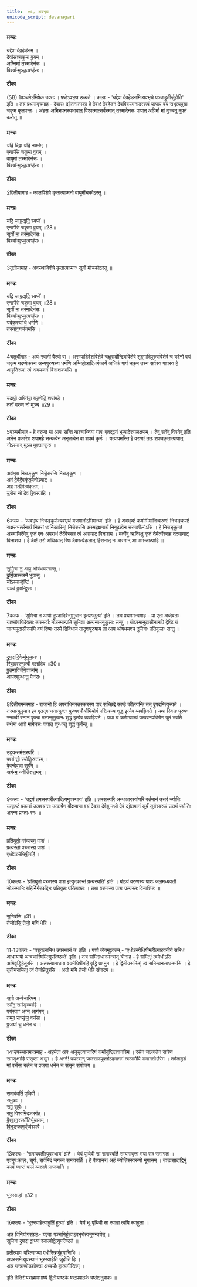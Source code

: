 ```yaml
---
title:  ०६, अवभृथः
unicode_script: devanagari
---
```


### मन्त्रः

यद्दे॑वा देव॒हेड॑नम् ।  
देवा॑सश्चकृ॒मा व॒यम् ।  
अ॒ग्निर्मा॒ तस्मा॒देन॑सः ।  
विश्वा᳚न्मुञ्च॒त्वꣳह॑सः ।  

#### टीका
(SB) 1पञ्चमेऽभिषेक उक्तः । षष्ठेऽवभृथ उच्यते । कल्पः - 'यद्देवा देवहेडनमित्यवभृथे पञ्चाहुतीर्जुहोति' इति । तत्र प्रथमामृचमाह - देवासः द्योतनात्मका हे देवाः! देवहेडनं देवविषयमनादररूपं यत्पापं वयं सभृत्यपुत्राः चकृम कृतवन्तः । अंहसः अभिभवनस्वभावात् विश्वत्मात्सर्वस्मात् तस्मादेनसः पापात् अग्रिर्मा मां मुञ्चतु मुक्तं करोतु ॥

### मन्त्रः

यदि॒ दिवा॒ यदि॒ नक्त᳚म् ।  
एनाꣳ॑सि चकृ॒मा व॒यम् ।  
वा॒युर्मा॒ तस्मा॒देन॑सः ।  
विश्वा᳚न्मुञ्च॒त्वꣳह॑सः ।  

#### टीका

2द्वितीयामाह - कालविशेषे कृतात्पाप्मनो वायुर्मोचकोऽस्तु ॥

### मन्त्रः
यदि॒ जाग्र॒द्यदि॒ स्वप्ने᳚ ।  
एनाꣳ॑सि चकृ॒मा व॒यम् ॥28॥    
सूर्यो॑ मा॒ तस्मा॒देन॑सः ।  
विश्वा᳚न्मुञ्च॒त्वꣳह॑सः ।  


#### टीका

3तृतीयामाह - अवस्थाविशेषे कृतात्पाप्मनः सूर्यो मोचकोऽस्तु ॥

### मन्त्रः
यदि॒ जाग्र॒द्यदि॒ स्वप्ने᳚ ।  
एनाꣳ॑सि चकृ॒मा व॒यम् ॥28॥  
सूर्यो॑ मा॒ तस्मा॒देन॑सः ।  
विश्वा᳚न्मुञ्च॒त्वꣳह॑सः ।  
यदेक॒स्याधि॒ धर्म॑णि ।  
तस्या॑व॒यज॑नमसि ।  

#### टीका

4चतुर्थीमाह - अर्यः स्वामी वैश्यो वा । अरण्यादिदेशविशेषे चक्षुरादीन्द्रियविशेषे शूद्गादिपुरुषविशेषे च यदेनो वयं चकृम यदप्येकस्य अन्यपुरुषस्य धर्मणि अग्निहोत्रादिधर्मकार्ये अधिकं पापं चकृम तस्य सर्वस्य पापस्य हे आहुतिरूप! त्वं अवयजनं विनाशकमसि ॥

### मन्त्रः

यदापो॒ अघ्नि॑या॒ वरु॒णेति॒ शपा॑महे ।  
ततो॑ वरुण नो मुञ्च ॥29॥  

#### टीका

5पञ्चमीमाह - हे वरुण! या आपः सन्ति याश्चाध्निया गावः एतद्द्वयं भूम्यादेरुपलक्षणम् । तेषु सर्वेषु विषयेषु इति अनेन प्रकारेण शपामहे सत्यत्वेन अनृतत्वेन वा शपथं कुर्मः । यत्पापमस्ति हे वरुण! ततः शपथकृतात्पापात् नोऽस्मान् मुञ्च मुक्तान्कुरु ॥

### मन्त्रः

अव॑भृथ निचङ्कुण निचे॒रुर॑सि निचङ्कुण ।  
अव॑ दे॒वैर्दे॒वकृ॑त॒मेनो॑ऽयाट् ।  
अव॒ मर्त्यै॒र्मर्त्य॑कृतम् ।  
उ॒रोरा नो॑ देव रि॒षस्पा॑हि ।  
#### टीका

6कल्पः - 'अवभृथ निचङ्कुणेत्यवभृथं यजमानोऽभिमन्त्र्य' इति । हे अवभृथ! कर्माभिमानिन्वरुण! निचङ्कण! राक्षसभर्त्सनार्थं नितरां ध्वनिकारिन्! निचेरुरसि अस्मद्रक्षणार्थं निगूढत्वेन चरणशीलोऽसि । हे निचङ्कुण! अस्माभिर्देवेषु कृतं एनः अपराधं तैर्देवैस्सह त्वं अवायाट् विनाशय । मर्त्येषु ऋत्विक्षु कृतं तैर्मर्त्यैस्सह तदवायाट् विनाशय । हे देव! उरो अधिकात् रिषः देवमर्त्यकृतात् हिंसनात् नः अस्मान् आ समन्तात्पाहि ॥

### मन्त्रः
सु॒मि॒त्रा न॒ आप॒ ओष॑धयस्सन्तु ।  
दु॒र्मि॒त्रास्तस्मै॑ भूयासुः ।  
यो᳚ऽस्मान्द्वेष्टि॑ ।  
यञ्च॑ व॒यन्द्वि॒ष्मः ।  

#### टीका

7कल्पः - 'सुमित्रा न आपो द्रुपदादिवेन्मुमुचान इत्याप्लुत्य' इति । तत्र प्रथममन्त्रमाह - या एता अब्देवताः याश्चौषधिदेवताः तास्सर्वाः नोऽस्मान्प्रति सुमित्रा अत्यन्तमनुकूलाः सन्तु । योऽस्मानुदासीनानपि द्वेष्टि यं चान्यमुदासीनमपि वयं द्विष्मः तस्मै द्विविधाय तादृशषुरुषाय ता आप ओषधयश्च दुर्मित्राः प्रतिकूलाः सन्तु ॥

### मन्त्रः
द्रु॒प॒दादि॒वेन्मु॑मुचा॒नः ।  
स्वि॒न्नस्स्ना॒त्वी मला॑दिव ॥30॥  
पू॒तम्प॒वित्रे॑णे॒वाज्य᳚म् ।  
आप॑श्शुन्धन्तु॒ मैन॑सः ।  


#### टीका

8द्वितीयमन्त्रमाह - राजानो हि अपराधिनस्तस्करस्य पादं सच्छिद्रे काष्ठे कीलयन्ति तत् द्रुपदमित्युच्यते । तस्मान्मुमुचान इव एतद्बन्धनान्मुक्तः पुरुषश्चौर्याभियोगं परित्यज्य शुद्ध इत्येव व्यवह्रियते । यथा स्विन्नः पुरुषः स्नात्वी स्नानं कृत्वा मलान्मुमुचानः शुद्ध इत्येव व्यवह्रियते । यथा च कर्मण्याज्यं उत्पवनपवित्रेण पूतं भवति तथेमा आपो मामेनसः पापात् शुन्धन्तु शुद्धं कुर्वन्तु ॥

### मन्त्रः
उद्व॒यन्तम॑स॒स्परि॑ ।  
पश्य॑न्तो॒ ज्योति॒रुत्त॑रम् ।  
दे॒वन्दे॑व॒त्रा सूर्य᳚म् ।  
अग॑न्म॒ ज्योति॑रुत्त॒मम् ।  


#### टीका

9कल्पः - 'उद्वयं तमसस्परीत्यादित्यमुपस्थाय' इति । तमसस्परि अन्धकारस्योपरि वर्तमानं उत्तरं ज्योतिः उत्कृष्टं प्रकाशं उत्पश्यन्तः उत्कर्षेण वीक्षमाणा वयं देवत्रा देवेषु मध्ये देवं द्योतमानं सूर्यं सूर्यस्वरूपं उत्तमं ज्योतिः अगन्म प्राप्ताः स्मः ॥

### मन्त्रः

प्रति॑युतो॒ वरु॑णस्य॒ पाशः॑ ।  
प्रत्य॑स्तो॒ वरु॑णस्य॒ पाशः॑ ।  
एधो᳚ऽस्येधिषी॒महि॑ ।  

#### टीका

10कल्पः - 'प्रतियुतो वरुणस्य पाश इत्युदकान्तं प्रत्यस्यति' इति । योऽयं वरुणस्य पाशः जलमध्यवर्ती सोऽस्माभिः बहिर्निर्गच्छद्भिः प्रतियुतः परित्यक्तः । तथा वरुणस्य पाशः प्रत्यस्तः विनाशितः ॥

### मन्त्रः

स॒मिद॑सि ॥31॥  
तेजो॑ऽसि॒ तेजो॒ मयि॑ धेहि ।  

#### टीका

11-13कल्पः - 'पशुवत्समिध उपस्थानं च' इति । पशौ त्वेवमूऽक्तम् - 'एधोऽस्येधिषीमहीत्याहवनीये समिध आधायापो अन्वचारिषमित्युपतिष्ठन्ते' इति । तत्र समिदाधानमन्त्रात् त्रीनाह - हे समित्! त्वमेधोऽसि अभिवृद्धिहेतुरसि । अतस्त्वामाधाय वयमेधिषीमहि वृद्धिं प्राप्नुम । हे द्वितीयसमित्! त्वं समिन्धनसाधनमसि । हे तृतीयसमित्! त्वं तेजोहेतुरसि । अतो मयि तेजो धेहि संपादय ॥

### मन्त्रः
अ॒पो अन्व॑चारिषम् ।  
रसे॑न॒ सम॑सृख्ष्महि ।  
पय॑स्वाꣳ अग्न॒ आग॑मम् ।  
तम्मा॒ सꣳसृ॑ज॒ वर्च॑सा ।  
प्र॒जया॑ च॒ धने॑न च ।  


#### टीका

14'उपस्थानमन्त्रमाह - अहमेता अपः अनुसृत्याचारिषं कर्मानुष्ठितवानस्मि । रसेन जलगतेन सारेण समसृक्ष्महि संसृष्टा अभूम । हे अग्ने! पयस्वान् जलसारयुक्तोऽहमागमं त्वत्समीपे समागतोऽस्मि । तमेतादृशं मां वर्चसा बलेन च प्रजया धनेन च संसृन संयोजय ॥

### मन्त्रः

स॒माव॑वर्ति पृथि॒वी ।  
समु॒षाः ।  
समु॒ सूर्यः॑ ।  
समु॒ विश्व॑मि॒दञ्जग॑त् ।  
वै॒श्वा॒न॒रज्यो॑तिर्भूयासम् ।  
वि॒भुङ्काम॒व्ँव्य॑श्ञवै ।  
#### टीका

13कल्पः - 'समाववर्तीत्युपस्थाय' इति । येयं पृथिवी सा समाववर्ति सम्यगावृत्ता मया सह समागता । एवमुषःकालः, सूर्यः, सर्वमिदं जगच्च समाववर्ति । हे वैश्वानर! अहं ज्योतिस्स्वरूपो भूयासम् । त्वत्प्रसादाद्विभुं कामं व्याप्तं फलं व्यश्नवै प्राप्नवानि ॥

### मन्त्रः

भूस्स्वाहा᳚ ॥32॥  

#### टीका

16कल्पः - 'भूस्स्वाहेत्याहुतिं हुत्वा' इति । येयं भूः पृथिवी सा स्वाहा त्वयि स्वाहुता ॥

अत्र विनियोगसंग्रहः-
यद्दवाः पञ्चभिर्हुत्वाऽवभृथेत्यनुमन्त्रयेत् ।  
सुमित्रा द्रुपदा द्वाभ्यां स्नात्वोद्वेत्युपतिष्ठते ॥  

प्रतीत्यापः परित्याज्या एधोस्त्रिर्जुहुयात्त्रिभिः ।   
अपस्समेत्युपस्थानं भूस्स्वाहेति जुहोति हि ।   
अत्र मन्त्राष्षोडशोक्ता अध्वर्योः कृत्यमीरितम् ।   

इति तैत्तिरीयब्राह्मणभाष्ये द्वितीयाष्टके षष्ठप्रपाठके षष्ठोऽनुवाकः ॥  
